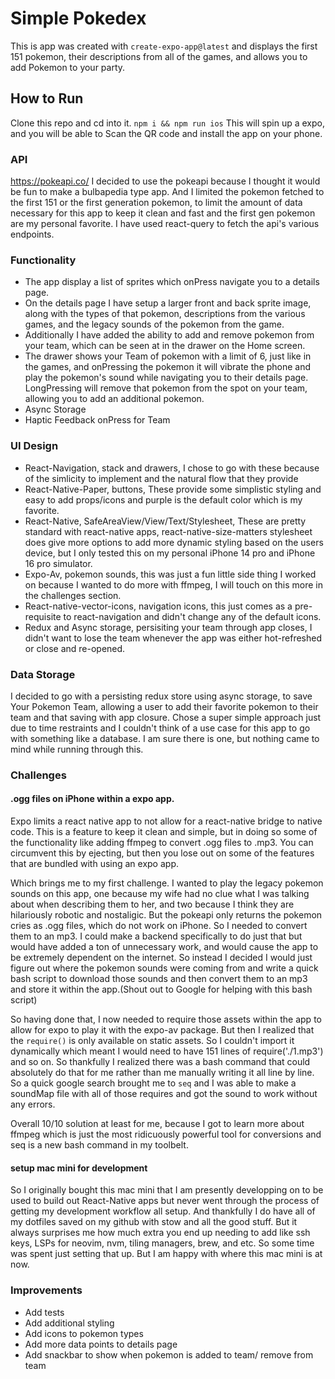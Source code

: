 # Simple Pokedex

This is app was created with `create-expo-app@latest` and displays the first 151 pokemon, their descriptions from all of the games, and allows you to add Pokemon to your party. 

## How to Run

Clone this repo and cd into it.
`npm i && npm run ios`
This will spin up a expo, and you will be able to Scan the QR code and install the app on your phone.

### API
https://pokeapi.co/
I decided to use the pokeapi because I thought it would be fun to make a bulbapedia type app. And I limited the pokemon fetched to the first 151 or the first generation pokemon, to limit the amount of data necessary for this app to keep it clean and fast and the first gen pokemon are my personal favorite. I have used react-query to fetch the api's various endpoints.

### Functionality
- The app display a list of sprites which onPress navigate you to a details page. 
- On the details page I have setup a larger front and back sprite image, along with the types of that pokemon, descriptions from the various games, and the legacy sounds of the pokemon from the game.
- Additionally I have added the ability to add and remove pokemon from your team, which can be seen at in the drawer on the Home screen.
- The drawer shows your Team of pokemon with a limit of 6, just like in the games, and onPressing the pokemon it will vibrate the phone and play the pokemon's sound while navigating you to their details page. LongPressing will remove that pokemon from the spot on your team, allowing you to add an additional pokemon.
- Async Storage
- Haptic Feedback onPress for Team

### UI Design
- React-Navigation, stack and drawers, I chose to go with these because of the simlicity to implement and the natural flow that they provide
- React-Native-Paper, buttons, These provide some simplistic styling and easy to add props/icons and purple is the default color which is my favorite.
- React-Native, SafeAreaView/View/Text/Stylesheet, These are pretty standard with react-native apps, react-native-size-matters stylesheet does give more options to add more dynamic styling based on the users device, but I only tested this on my personal iPhone 14 pro and iPhone 16 pro simulator.
- Expo-Av, pokemon sounds, this was just a fun little side thing I worked on because I wanted to do more with ffmpeg, I will touch on this more in the challenges section.
- React-native-vector-icons, navigation icons, this just comes as a pre-requisite to react-navigation and didn't change any of the default icons.
- Redux and Async storage, persisiting your team through app closes, I didn't want to lose the team whenever the app was either hot-refreshed or close and re-opened. 

### Data Storage
I decided to go with a persisting redux store using async storage, to save Your Pokemon Team, allowing a user to add their favorite pokemon to their team and that saving with app closure. Chose a super simple approach just due to time restraints and I couldn't think of a use case for this app to go with something like a database. I am sure there is one, but nothing came to mind while running through this.

### Challenges
#### .ogg files on iPhone within a expo app. 
Expo limits a react native app to not allow for a react-native bridge to native code. This is a feature to keep it clean and simple, but in doing so some of the functionality like adding ffmpeg to convert .ogg files to .mp3. You can circumvent this by ejecting, but then you lose out on some of the features that are bundled with using an expo app. 

Which brings me to my first challenge. I wanted to play the legacy pokemon sounds on this app, one because my wife had no clue what I was talking about when describing them to her, and two because I think they are hilariously robotic and nostaligic. But the pokeapi only returns the pokemon cries as .ogg files, which do not work on iPhone. So I needed to convert them to an mp3. I could make a backend specifically to do just that but would have added a ton of unnecessary work, and would cause the app to be extremely dependent on the internet. So instead I decided I would just figure out where the pokemon sounds were coming from and write a quick bash script to download those sounds and then convert them to an mp3 and store it within the app.(Shout out to Google for helping with this bash script) 

So having done that, I now needed to require those assets within the app to allow for expo to play it with the expo-av package. But then I realized that the `require()`  is only available on static assets. So I couldn't import it dynamically which meant I would need to have 151 lines of require('./1.mp3') and so on. So thankfully I realized there was a bash command that could absolutely do that for me rather than me manually writing it all line by line. So a quick google search brought me to `seq` and I was able to make a soundMap file with all of those requires and got the sound to work without any errors.

Overall 10/10 solution at least for me, because I got to learn more about ffmpeg which is just the most ridicuously powerful tool for conversions and seq is a new bash command in my toolbelt. 

#### setup mac mini for development
So I originally bought this mac mini that I am presently developping on to be used to build out React-Native apps but never went through the process of getting my development workflow all setup. And thankfully I do have all of my dotfiles saved on my github with stow and all the good stuff. But it always surprises me how much extra you end up needing to add like ssh keys, LSPs for neovim, nvm, tiling managers, brew, and etc. So some time was spent just setting that up. But I am happy with where this mac mini is at now. 

### Improvements
- Add tests
- Add additional styling
- Add icons to pokemon types
- Add more data points to details page
- Add snackbar to show when pokemon is added to team/ remove from team

